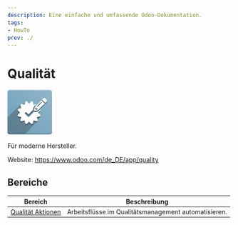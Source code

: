 ```yaml
---
description: Eine einfache und umfassende Odoo-Dokumentation.
tags:
- HowTo
prev: ./
---
```

# Qualität
![](assets/icons_odoo_quality.png)

Für moderne Hersteller.

Website: <https://www.odoo.com/de_DE/app/quality>

## Bereiche

| Bereich                                     | Beschreibung                                         |
| ------------------------------------------- | ---------------------------------------------------- |
| [Qualität Aktionen](Quality%20Actions.md) | Arbeitsflüsse im Qualitätsmanagement automatisieren. |
